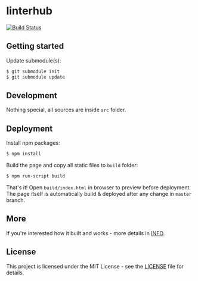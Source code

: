 linterhub
========
[![Build Status](https://travis-ci.org/linterhub/www.svg?branch=master)](https://travis-ci.org/linterhub/www)

## Getting started

Update submodule(s):
```bash
$ git submodule init
$ git submodule update
```
## Development

Nothing special, all sources are inside `src` folder.

## Deployment

Install npm packages:
```bash
$ npm install
```

Build the page and copy all static files to `build` folder:
```bash
$ npm run-script build
```

That's it! Open `build/index.html` in browser to preview before deployment.
The page itself is automatically build & deployed after any change in `master` branch.

## More

If you're interested how it built and works - more details in [INFO](INFO.md).

## License

This project is licensed under the MIT License - see the [LICENSE](LICENSE) file for details.
